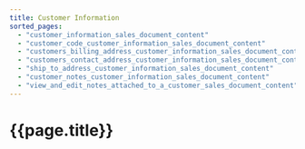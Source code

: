 ```yaml
---
title: Customer Information
sorted_pages:
  - "customer_information_sales_document_content"
  - "customer_code_customer_information_sales_document_content"
  - "customers_billing_address_customer_information_sales_document_content"
  - "customers_contact_address_customer_information_sales_document_content"
  - "ship_to_address_customer_information_sales_document_content"
  - "customer_notes_customer_information_sales_document_content"
  - "view_and_edit_notes_attached_to_a_customer_sales_document_content"
---
```

# {{page.title}}
